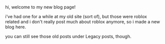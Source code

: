 hi, welcome to my new blog page!

i've had one for a while at my old site (sort of), but those were roblox related and i don't really post much about roblox anymore, so i made a new blog here.

you can still see those old posts under Legacy posts, though.